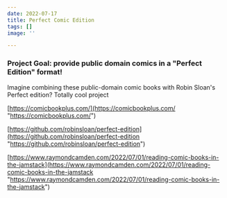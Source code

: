 ```yaml
---
date: 2022-07-17
title: Perfect Comic Edition
tags: []
image: ''

---
```

### Project Goal: provide public domain comics in a "Perfect Edition" format!

Imagine combining these public-domain comic books with Robin Sloan's Perfect edition? Totally cool project  
  
[https://comicbookplus.com/](https://comicbookplus.com/ "https://comicbookplus.com/")  
  
[https://github.com/robinsloan/perfect-edition](https://github.com/robinsloan/perfect-edition "https://github.com/robinsloan/perfect-edition")

[https://www.raymondcamden.com/2022/07/01/reading-comic-books-in-the-jamstack](https://www.raymondcamden.com/2022/07/01/reading-comic-books-in-the-jamstack "https://www.raymondcamden.com/2022/07/01/reading-comic-books-in-the-jamstack")
